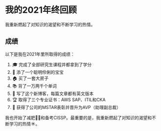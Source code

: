 # 我的2021年终回顾


我重新燃起了对知识的渴望和不断学习的热情。

<!--more-->

## 成绩

以下是我在2021年里所取得的成绩：

1. 🎓 完成了全部研究生课程并都拿到了学分
2. 👶 添了一个聪明伶俐的宝宝
3. 🏠 买了一套大房子
4. 📚 背了一万两千个单词
5. 📑 写了这个新博客，每篇文章都有英文版本
6. 🏆 取得了三个专业证书：AWS SAP、ITIL和CKA
7. 💸 获得了公司的MSTAR表彰并晋升为AVP（助理副总裁）

我也开始了减肥🏃‍♂️和备考CISSP。最重要的是，我重新燃起了对知识的渴望和不断学习的热情☀️。

